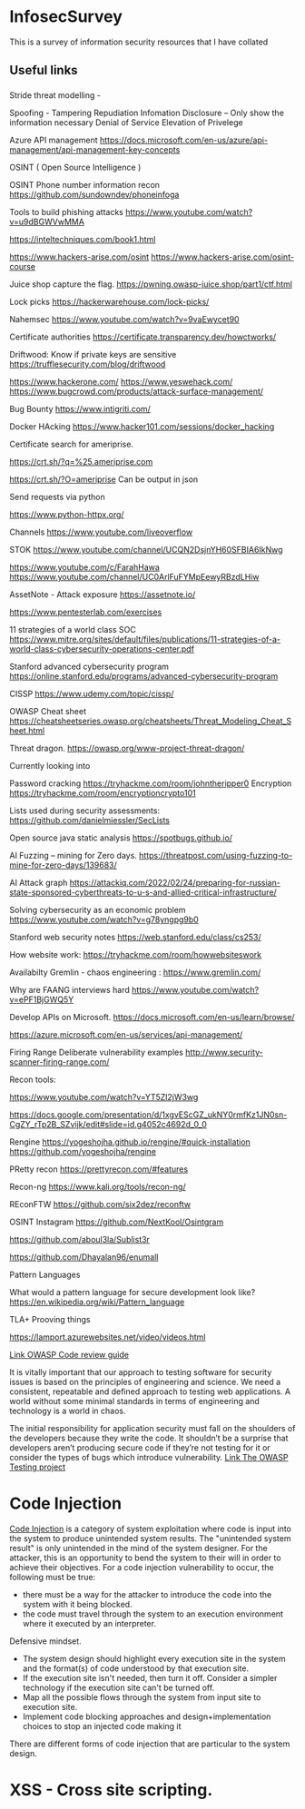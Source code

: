 # InfosecSurvey

This is a survey of information security resources that I have collated     

## Useful links

### 
Stride threat modelling - 

Spoofing - 
Tampering
Repudiation
Infomation Disclosure – Only show the information necessary
Denial of Service
Elevation of Privelege


Azure API management 
https://docs.microsoft.com/en-us/azure/api-management/api-management-key-concepts




OSINT ( Open Source Intelligence )

OSINT Phone number information recon
https://github.com/sundowndev/phoneinfoga

Tools to build phishing attacks
https://www.youtube.com/watch?v=u9dBGWVwMMA




https://inteltechniques.com/book1.html

https://www.hackers-arise.com/osint
https://www.hackers-arise.com/osint-course

Juice shop capture the flag.
https://pwning.owasp-juice.shop/part1/ctf.html


Lock picks 
https://hackerwarehouse.com/lock-picks/


Nahemsec 
https://www.youtube.com/watch?v=9vaEwycet90


Certificate authorities
https://certificate.transparency.dev/howctworks/

Driftwood: Know if private keys are sensitive
https://trufflesecurity.com/blog/driftwood


https://www.hackerone.com/
https://www.yeswehack.com/
https://www.bugcrowd.com/products/attack-surface-management/

Bug Bounty 
https://www.intigriti.com/



Docker HAcking
https://www.hacker101.com/sessions/docker_hacking


Certificate search for ameriprise.

https://crt.sh/?q=%25.ameriprise.com

https://crt.sh/?O=ameriprise
Can be output in json

Send requests via python

https://www.python-httpx.org/

Channels 
https://www.youtube.com/liveoverflow

STOK
https://www.youtube.com/channel/UCQN2DsjnYH60SFBIA6IkNwg

https://www.youtube.com/c/FarahHawa
https://www.youtube.com/channel/UC0ArlFuFYMpEewyRBzdLHiw

AssetNote - 
Attack exposure
https://assetnote.io/

https://www.pentesterlab.com/exercises

11 strategies of a world class SOC
https://www.mitre.org/sites/default/files/publications/11-strategies-of-a-world-class-cybersecurity-operations-center.pdf





Stanford advanced cybersecurity program
https://online.stanford.edu/programs/advanced-cybersecurity-program

CISSP
https://www.udemy.com/topic/cissp/


OWASP Cheat sheet
https://cheatsheetseries.owasp.org/cheatsheets/Threat_Modeling_Cheat_Sheet.html

Threat dragon.
https://owasp.org/www-project-threat-dragon/


Currently looking into 

Password cracking
https://tryhackme.com/room/johntheripper0
Encryption
https://tryhackme.com/room/encryptioncrypto101


Lists used during security assessments:
https://github.com/danielmiessler/SecLists

Open source java static analysis
https://spotbugs.github.io/



AI Fuzzing  – mining for Zero days.
https://threatpost.com/using-fuzzing-to-mine-for-zero-days/139683/

AI Attack graph
https://attackiq.com/2022/02/24/preparing-for-russian-state-sponsored-cyberthreats-to-u-s-and-allied-critical-infrastructure/


Solving cybersecurity as an economic problem
https://www.youtube.com/watch?v=g78yngpg9b0

Stanford web security notes
https://web.stanford.edu/class/cs253/

How website work:
https://tryhackme.com/room/howwebsiteswork



Availabilty
Gremlin - chaos engineering : https://www.gremlin.com/

Why are FAANG interviews hard
https://www.youtube.com/watch?v=ePF1BjGWQ5Y

Develop APIs on Microsoft.  https://docs.microsoft.com/en-us/learn/browse/


https://azure.microsoft.com/en-us/services/api-management/




Firing Range 
Deliberate vulnerability examples
http://www.security-scanner-firing-range.com/



Recon tools:

https://www.youtube.com/watch?v=YT5Zl2jW3wg


https://docs.google.com/presentation/d/1xgvEScGZ_ukNY0rmfKz1JN0sn-CgZY_rTp2B_SZvijk/edit#slide=id.g4052c4692d_0_0


Rengine
https://yogeshojha.github.io/rengine/#quick-installation
https://github.com/yogeshojha/rengine

PRetty recon
https://prettyrecon.com/#features

Recon-ng
https://www.kali.org/tools/recon-ng/

REconFTW
https://github.com/six2dez/reconftw

OSINT Instagram
https://github.com/NextKool/Osintgram

https://github.com/aboul3la/Sublist3r


https://github.com/Dhayalan96/enumall



Pattern Languages

What would a pattern language for secure development look like?
https://en.wikipedia.org/wiki/Pattern_language


TLA+ Prooving things

https://lamport.azurewebsites.net/video/videos.html



[Link OWASP Code review guide](https://owasp.org/www-project-code-review-guide/assets/OWASP_Code_Review_Guide_v2.pdf)

 It is vitally important that our approach to testing software for security issues is based on the principles of engineering and science. We need a consistent, repeatable and defined approach to testing web applications. A world without some minimal standards in terms of engineering and technology is a world in chaos.

 The initial responsibility for application security must fall on the shoulders of the developers because they write the code. It shouldn’t be a surprise that developers aren’t producing secure code if they’re not testing for it or consider the types of bugs which introduce vulnerability.
[Link The OWASP Testing project ](https://owasp.org/www-project-web-security-testing-guide/stable/)


# Code Injection
[Code Injection](https://en.wikipedia.org/wiki/Code_injection) is a category of system exploitation where code is input into the system to produce unintended system results. The "unintended system result" is only unintended in the mind of the system designer. For the attacker, this is an opportunity to bend the system to their will in order to achieve their objectives.
For a code injection vulnerability to occur, the following must be true:
* there must be a way for the attacker to introduce the code into the system with it being blocked.
* the code must travel through the system to an execution environment where it executed by an interpreter.

Defensive mindset.
* The system design should highlight every execution site in the system and the format(s) of code understood by that execution site.
* If the execution site isn't needed, then turn it off. Consider a simpler technology if the execution site can't be turned off.
* Map all the possible flows through the system from input site to execution site.
* Implement code blocking approaches and design+implementation choices to stop an injected code making it 

There are different forms of code injection that are particular to the system design. 


# XSS - Cross site scripting.

